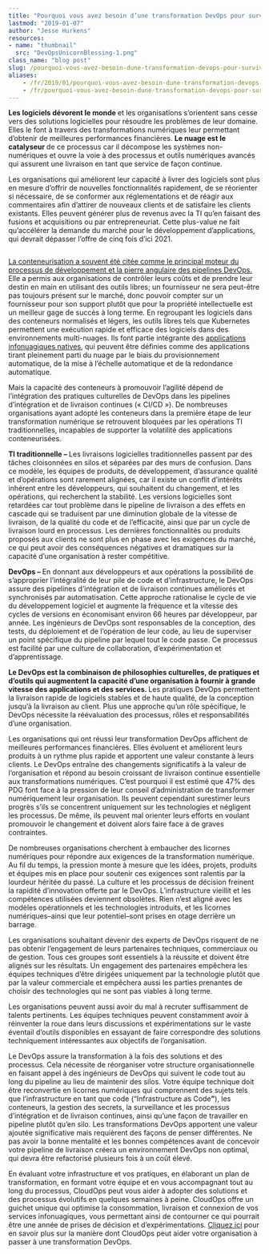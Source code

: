 ```yaml
---
title: "Pourquoi vous avez besoin d’une transformation DevOps pour survivre"
lastmod: "2019-01-07"
author: "Jesse Hurkens"
resources:
- name: "thumbnail"
  src: "DevOpsUnicornBlessing-1.png"
class_name: "blog post"
slug: /pourquoi-vous-avez-besoin-dune-transformation-devops-pour-survivre
aliases:
    - /fr/2019/01/pourquoi-vous-avez-besoin-dune-transformation-devops-pour-survivre/
    - /fr/pourquoi-vous-avez-besoin-dune-transformation-devops-pour-survivre
---
```


<div class="post-content"><p><strong>Les logiciels dévorent le monde </strong>et les organisations s’orientent sans cesse vers des solutions logicielles pour résoudre les problèmes de leur domaine. Elles le font à travers des transformations numériques leur permettant d’obtenir de meilleures performances financières. <strong>Le nuage est le catalyseur </strong>de ce processus car il décompose les systèmes non-numériques et ouvre la voie à des processus et outils numériques avancés qui assurent une livraison en tant que service de façon continue.</p><p>Les organisations qui améliorent leur capacité à livrer des logiciels sont plus en mesure d’offrir de nouvelles fonctionnalités rapidement, de se réorienter si nécessaire, de se conformer aux réglementations et de réagir aux commentaires afin d’attirer de nouveaux clients et de satisfaire les clients existants. Elles peuvent générer plus de revenus avec la TI qu’en faisant des fusions et acquisitions ou par entrepreneuriat. Cette plus-value ne fait qu’accélérer la demande du marché pour le développement d’applications, qui devrait dépasser l’offre de cinq fois d’ici 2021.</p> <figure class="wp-block-image"><img src="/images/blog/post/TI.png" alt="" class="wp-image-7413"></figure><p><a href="https://www.cloudops.com/2017/07/docker-and-kubernetes-what-is-the-value-of-containerization/">La conteneurisation a souvent été citée comme le principal moteur du processus de développement et la pierre angulaire des pipelines DevOps.</a> Elle a permis aux organisations de contrôler leurs coûts et de prendre leur destin en main en utilisant des outils libres; un fournisseur ne sera peut-être pas toujours présent sur le marché, donc pouvoir compter sur un fournisseur pour son support plutôt que pour la propriété intellectuelle est un meilleur gage de succès à long terme. En regroupant les logiciels dans des conteneurs normalisés et légers, les outils libres tels que Kubernetes permettent une exécution rapide et efficace des logiciels dans des environnements multi-nuages. Ils font partie intégrante des <a href="https://www.cloudops.com/fr/2018/11/valeur-deploiements-infonuagiques-natifs-automatisation/">applications infonuagiques natives</a>, qui peuvent être définies comme des applications tirant pleinement parti du nuage par le biais du provisionnement automatique, de la mise à l’échelle automatique et de la redondance automatique.</p><p>Mais la capacité des conteneurs à promouvoir l’agilité dépend de l’intégration des pratiques culturelles de DevOps dans les pipelines d’intégration et de livraison continues (« CI/CD »). De nombreuses organisations ayant adopté les conteneurs dans la première étape de leur transformation numérique se retrouvent bloquées par les opérations TI traditionnelles, incapables de supporter la volatilité des applications conteneurisées.</p><p><strong>TI traditionnelle – </strong>Les livraisons logicielles traditionnelles passent par des tâches cloisonnées en silos et séparées par des murs de confusion. Dans ce modèle, les équipes de produits, de développement, d’assurance qualité et d’opérations sont rarement alignées, car il existe un conflit d’intérêts inhérent entre les développeurs, qui souhaitent du changement, et les opérations, qui recherchent la stabilité. Les versions logicielles sont retardées car tout problème dans le pipeline de livraison a des effets en cascade qui se traduisent par une diminution globale de la vitesse de livraison, de la qualité du code et de l’efficacité, ainsi que par un cycle de livraison lourd en processus. Les dernières fonctionnalités ou produits proposés aux clients ne sont plus en phase avec les exigences du marché, ce qui peut avoir des conséquences négatives et dramatiques sur la capacité d’une organisation à rester compétitive. &nbsp;</p><p><strong>DevOps – </strong>En donnant aux développeurs et aux opérations la possibilité de s’approprier l’intégralité de leur pile de code et d’infrastructure, le DevOps assure des pipelines d’intégration et de livraison continues améliorés et synchronisés par automatisation. Cette approche rationalise le cycle de vie du développement logiciel et augmente la fréquence et la vitesse des cycles de versions en économisant environ 66 heures par développeur, par année. Les ingénieurs de DevOps sont responsables de la conception, des tests, du déploiement et de l’opération de leur code, au lieu de superviser un point spécifique du pipeline par lequel tout le code passe. Ce processus est facilité par une culture de collaboration, d’expérimentation et d’apprentissage.</p><p><strong>Le DevOps est la combinaison de philosophies culturelles, de pratiques et d’outils qui augmentent la capacité d’une organisation à fournir à grande vitesse des applications et des services. </strong>Les pratiques DevOps permettent la livraison rapide de logiciels stables et de haute qualité, de la conception jusqu’à la livraison au client. Plus une approche qu’un rôle spécifique, le DevOps nécessite la réévaluation des processus, rôles et responsabilités d’une organisation.</p><p>Les organisations qui ont réussi leur transformation DevOps affichent de meilleures performances financières. Elles évoluent et améliorent leurs produits à un rythme plus rapide et apportent une valeur constante à leurs clients. Le DevOps entraîne des changements significatifs à la valeur de l’organisation et répond au besoin croissant de livraison continue essentielle aux transformations numériques. C’est pourquoi il est estimé que 47% des PDG font face à la pression de leur conseil d’administration de transformer numériquement leur organisation. Ils peuvent cependant surestimer leurs progrès s’ils se concentrent uniquement sur les technologies et négligent les processus. De même, ils peuvent mal orienter leurs efforts en voulant promouvoir le changement et doivent alors faire face à de graves contraintes.</p><p>De nombreuses organisations cherchent à embaucher des licornes numériques pour répondre aux exigences de la transformation numérique. Au fil du temps, la pression monte à mesure que les idées, projets, produits et équipes mis en place pour soutenir ces exigences sont ralentis par la lourdeur héritée du passé. La culture et les processus de décision freinent la rapidité d’innovation offerte par le DevOps. L’infrastructure vieillit et les compétences utilisées deviennent obsolètes. Rien n’est aligné avec les modèles opérationnels et les technologies introduits, et les licornes numériques–ainsi que leur potentiel–sont prises en otage derrière un barrage.</p><p>Les organisations souhaitant devenir des experts de DevOps risquent de ne pas obtenir l’engagement de leurs partenaires techniques, commerciaux ou de gestion. Tous ces groupes sont essentiels à la réussite et doivent être alignés sur les résultats. Un engagement des partenaires empêchera les équipes techniques d’être dirigées uniquement par la technologie plutôt que par la valeur commerciale et empêchera aussi les parties prenantes de choisir des technologies qui ne sont pas viables à long terme.</p><p>Les organisations peuvent aussi avoir du mal à recruter suffisamment de talents pertinents. Les équipes techniques peuvent constamment avoir à réinventer la roue dans leurs discussions et expérimentations sur le vaste éventail d’outils disponibles en essayant de faire correspondre des solutions techniquement intéressantes aux objectifs de l’organisation.</p><p>Le DevOps assure la transformation à la fois des solutions et des processus. Cela nécessite de réorganiser votre structure organisationnelle en faisant appel à des ingénieurs de DevOps qui suivent le code tout au long du pipeline au lieu de maintenir des silos. Votre équipe technique doit être reconvertie en licornes numériques qui comprennent des sujets tels que l’infrastructure en tant que code (“Infrastructure as Code<strong>”</strong>), les conteneurs, la gestion des secrets, la surveillance et les processus d’intégration et de livraison continues, ainsi qu’une façon de travailler en pipeline plutôt qu’en silo. Les transformations DevOps apportent une valeur ajoutée significative mais requièrent des façons de penser différentes. Ne pas avoir la bonne mentalité et les bonnes compétences avant de concevoir votre pipeline de livraison créera un environnement DevOps non optimal, qui devra être refactorisé plusieurs fois à un coût élevé.</p><p>En évaluant votre infrastructure et vos pratiques, en élaborant un plan de transformation, en formant votre équipe et en vous accompagnant tout au long du processus, CloudOps peut vous aider à adopter des solutions et des processus évolutifs en quelques semaines à peine. CloudOps offre un guichet unique qui optimise la consommation, livraison et connexion de vos services infonuagiques, vous permettant ainsi de contourner ce qui pourrait être une année de prises de décision et d’expérimentations. <a href="https://www.cloudops.com/devops-transformation/">Cliquez ici</a> pour en savoir plus sur la manière dont CloudOps peut aider votre organisation à passer à une transformation DevOps.</p> <figure class="wp-block-image"><img src="/images/blog/post/Succès-avec-CloudOps.png" alt="" class="wp-image-7414"></figure></div>
